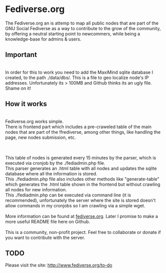 # Fediverse.org
The Fediverse.org an is attemp to map all public nodes that are part of the GNU Social Fediverse as a way to contribute to the grow of the community, by offering a neutral starting point to newcommers, while being a knowledge-base for admins & users. 

<h2>Important</h2>
<br />
In order for this to work you need to add the MaxiMind sqlite database I created, to the path ./data/dbs/. This is a file to geo localize node's IP addresses. 
Unfortunately its > 100MB and Github thinks its an ugly file. Shame on it!

<h2>How it works</h2>
<br />
Fediverse.org works simple. 
<br />
There is frontend part which includes a pre-craweled table of the main nodes that are part of the !frediverse, among other things, like handling the page, new nodes submission, etc.

<br /><br />
This table of nodes is generated every 15 minutes by the parser, which is executed via cronjob by the ./fediadmin.php file. 
<br />
This parser generates an .html table with all nodes and updates the sqlite database where all the information is stored.
<br />
This ./fediadmin.php file also includes other methods like "generate-table" which generates the .html table shown in the frontend but without crawling all nodes for new information.
<br />
This ./fediadmin.php can be executed via command line (it is recommended), unfortunately the server where the site is stored doesn't allow commands in my cronjobs so I am crawling via a simple wget.
<br /><br />
More information can be found at <a href="http://www.fediverse.org/">fediverse.org</a>. Later I promise to make a more useful README file here on Github. 
<br /><br />
This is a community, non-profit project. Feel free to collaborate or donate if you want to contribute with the server.

<h2>TODO</h2>
Please visit the site: <a href="http://www.fediverse.org/to-do">http://www.fediverse.org/to-do</a>
